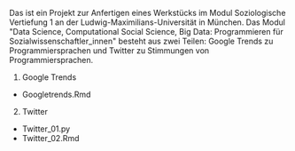 Das ist ein Projekt zur Anfertigen eines Werkstücks im Modul Soziologische Vertiefung 1 an der Ludwig-Maximilians-Universität in München. Das Modul "Data Science, Computational Social Science, Big Data: Programmieren für Sozialwissenschaftler_innen" besteht aus zwei Teilen: Google Trends zu Programmiersprachen und Twitter zu Stimmungen von Programmiersprachen.

1. Google Trends
  - Googletrends.Rmd
2. Twitter
  - Twitter_01.py
  - Twitter_02.Rmd
  
